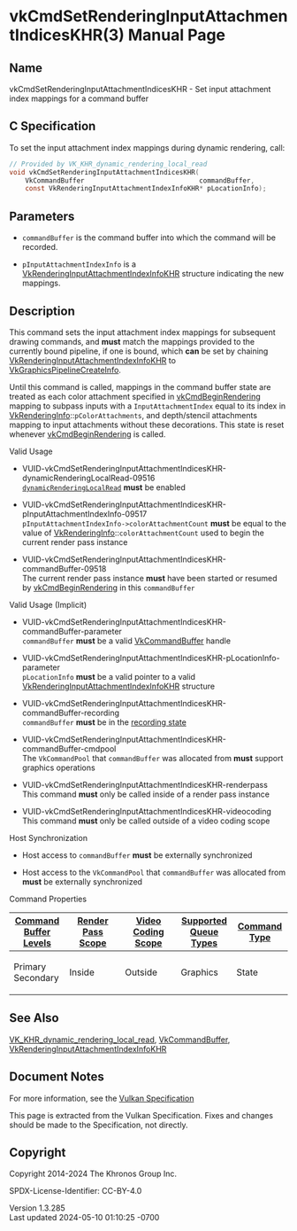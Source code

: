 # vkCmdSetRenderingInputAttachmentIndicesKHR(3) Manual Page

## Name

vkCmdSetRenderingInputAttachmentIndicesKHR - Set input attachment index
mappings for a command buffer



## <a href="#_c_specification" class="anchor"></a>C Specification

To set the input attachment index mappings during dynamic rendering,
call:

``` c
// Provided by VK_KHR_dynamic_rendering_local_read
void vkCmdSetRenderingInputAttachmentIndicesKHR(
    VkCommandBuffer                             commandBuffer,
    const VkRenderingInputAttachmentIndexInfoKHR* pLocationInfo);
```

## <a href="#_parameters" class="anchor"></a>Parameters

- `commandBuffer` is the command buffer into which the command will be
  recorded.

- `pInputAttachmentIndexInfo` is a
  [VkRenderingInputAttachmentIndexInfoKHR](https://registry.khronos.org/vulkan/specs/1.3-extensions/man/html/VkRenderingInputAttachmentIndexInfoKHR.html)
  structure indicating the new mappings.

## <a href="#_description" class="anchor"></a>Description

This command sets the input attachment index mappings for subsequent
drawing commands, and **must** match the mappings provided to the
currently bound pipeline, if one is bound, which **can** be set by
chaining
[VkRenderingInputAttachmentIndexInfoKHR](https://registry.khronos.org/vulkan/specs/1.3-extensions/man/html/VkRenderingInputAttachmentIndexInfoKHR.html)
to [VkGraphicsPipelineCreateInfo](https://registry.khronos.org/vulkan/specs/1.3-extensions/man/html/VkGraphicsPipelineCreateInfo.html).

Until this command is called, mappings in the command buffer state are
treated as each color attachment specified in
[vkCmdBeginRendering](https://registry.khronos.org/vulkan/specs/1.3-extensions/man/html/vkCmdBeginRendering.html) mapping to subpass
inputs with a `InputAttachmentIndex` equal to its index in
[VkRenderingInfo](https://registry.khronos.org/vulkan/specs/1.3-extensions/man/html/VkRenderingInfo.html)::`pColorAttachments`, and
depth/stencil attachments mapping to input attachments without these
decorations. This state is reset whenever
[vkCmdBeginRendering](https://registry.khronos.org/vulkan/specs/1.3-extensions/man/html/vkCmdBeginRendering.html) is called.

Valid Usage

- <a
  href="#VUID-vkCmdSetRenderingInputAttachmentIndicesKHR-dynamicRenderingLocalRead-09516"
  id="VUID-vkCmdSetRenderingInputAttachmentIndicesKHR-dynamicRenderingLocalRead-09516"></a>
  VUID-vkCmdSetRenderingInputAttachmentIndicesKHR-dynamicRenderingLocalRead-09516  
  <a
  href="https://registry.khronos.org/vulkan/specs/1.3-extensions/html/vkspec.html#features-dynamicRenderingLocalRead"
  target="_blank"
  rel="noopener"><code>dynamicRenderingLocalRead</code></a> **must** be
  enabled

- <a
  href="#VUID-vkCmdSetRenderingInputAttachmentIndicesKHR-pInputAttachmentIndexInfo-09517"
  id="VUID-vkCmdSetRenderingInputAttachmentIndicesKHR-pInputAttachmentIndexInfo-09517"></a>
  VUID-vkCmdSetRenderingInputAttachmentIndicesKHR-pInputAttachmentIndexInfo-09517  
  `pInputAttachmentIndexInfo->colorAttachmentCount` **must** be equal to
  the value of
  [VkRenderingInfo](https://registry.khronos.org/vulkan/specs/1.3-extensions/man/html/VkRenderingInfo.html)::`colorAttachmentCount` used
  to begin the current render pass instance

- <a
  href="#VUID-vkCmdSetRenderingInputAttachmentIndicesKHR-commandBuffer-09518"
  id="VUID-vkCmdSetRenderingInputAttachmentIndicesKHR-commandBuffer-09518"></a>
  VUID-vkCmdSetRenderingInputAttachmentIndicesKHR-commandBuffer-09518  
  The current render pass instance **must** have been started or resumed
  by [vkCmdBeginRendering](https://registry.khronos.org/vulkan/specs/1.3-extensions/man/html/vkCmdBeginRendering.html) in this
  `commandBuffer`

Valid Usage (Implicit)

- <a
  href="#VUID-vkCmdSetRenderingInputAttachmentIndicesKHR-commandBuffer-parameter"
  id="VUID-vkCmdSetRenderingInputAttachmentIndicesKHR-commandBuffer-parameter"></a>
  VUID-vkCmdSetRenderingInputAttachmentIndicesKHR-commandBuffer-parameter  
  `commandBuffer` **must** be a valid
  [VkCommandBuffer](https://registry.khronos.org/vulkan/specs/1.3-extensions/man/html/VkCommandBuffer.html) handle

- <a
  href="#VUID-vkCmdSetRenderingInputAttachmentIndicesKHR-pLocationInfo-parameter"
  id="VUID-vkCmdSetRenderingInputAttachmentIndicesKHR-pLocationInfo-parameter"></a>
  VUID-vkCmdSetRenderingInputAttachmentIndicesKHR-pLocationInfo-parameter  
  `pLocationInfo` **must** be a valid pointer to a valid
  [VkRenderingInputAttachmentIndexInfoKHR](https://registry.khronos.org/vulkan/specs/1.3-extensions/man/html/VkRenderingInputAttachmentIndexInfoKHR.html)
  structure

- <a
  href="#VUID-vkCmdSetRenderingInputAttachmentIndicesKHR-commandBuffer-recording"
  id="VUID-vkCmdSetRenderingInputAttachmentIndicesKHR-commandBuffer-recording"></a>
  VUID-vkCmdSetRenderingInputAttachmentIndicesKHR-commandBuffer-recording  
  `commandBuffer` **must** be in the [recording
  state](#commandbuffers-lifecycle)

- <a
  href="#VUID-vkCmdSetRenderingInputAttachmentIndicesKHR-commandBuffer-cmdpool"
  id="VUID-vkCmdSetRenderingInputAttachmentIndicesKHR-commandBuffer-cmdpool"></a>
  VUID-vkCmdSetRenderingInputAttachmentIndicesKHR-commandBuffer-cmdpool  
  The `VkCommandPool` that `commandBuffer` was allocated from **must**
  support graphics operations

- <a href="#VUID-vkCmdSetRenderingInputAttachmentIndicesKHR-renderpass"
  id="VUID-vkCmdSetRenderingInputAttachmentIndicesKHR-renderpass"></a>
  VUID-vkCmdSetRenderingInputAttachmentIndicesKHR-renderpass  
  This command **must** only be called inside of a render pass instance

- <a href="#VUID-vkCmdSetRenderingInputAttachmentIndicesKHR-videocoding"
  id="VUID-vkCmdSetRenderingInputAttachmentIndicesKHR-videocoding"></a>
  VUID-vkCmdSetRenderingInputAttachmentIndicesKHR-videocoding  
  This command **must** only be called outside of a video coding scope

Host Synchronization

- Host access to `commandBuffer` **must** be externally synchronized

- Host access to the `VkCommandPool` that `commandBuffer` was allocated
  from **must** be externally synchronized

Command Properties

<table class="tableblock frame-all grid-all stretch">
<colgroup>
<col style="width: 20%" />
<col style="width: 20%" />
<col style="width: 20%" />
<col style="width: 20%" />
<col style="width: 20%" />
</colgroup>
<thead>
<tr class="header">
<th class="tableblock halign-left valign-top"><a
href="#VkCommandBufferLevel">Command Buffer Levels</a></th>
<th class="tableblock halign-left valign-top"><a
href="#vkCmdBeginRenderPass">Render Pass Scope</a></th>
<th class="tableblock halign-left valign-top"><a
href="#vkCmdBeginVideoCodingKHR">Video Coding Scope</a></th>
<th class="tableblock halign-left valign-top"><a
href="#VkQueueFlagBits">Supported Queue Types</a></th>
<th class="tableblock halign-left valign-top"><a
href="#fundamentals-queueoperation-command-types">Command Type</a></th>
</tr>
</thead>
<tbody>
<tr class="odd">
<td class="tableblock halign-left valign-top"><p>Primary<br />
Secondary</p></td>
<td class="tableblock halign-left valign-top"><p>Inside</p></td>
<td class="tableblock halign-left valign-top"><p>Outside</p></td>
<td class="tableblock halign-left valign-top"><p>Graphics</p></td>
<td class="tableblock halign-left valign-top"><p>State</p></td>
</tr>
</tbody>
</table>

## <a href="#_see_also" class="anchor"></a>See Also

[VK_KHR_dynamic_rendering_local_read](https://registry.khronos.org/vulkan/specs/1.3-extensions/man/html/VK_KHR_dynamic_rendering_local_read.html),
[VkCommandBuffer](https://registry.khronos.org/vulkan/specs/1.3-extensions/man/html/VkCommandBuffer.html),
[VkRenderingInputAttachmentIndexInfoKHR](https://registry.khronos.org/vulkan/specs/1.3-extensions/man/html/VkRenderingInputAttachmentIndexInfoKHR.html)

## <a href="#_document_notes" class="anchor"></a>Document Notes

For more information, see the <a
href="https://registry.khronos.org/vulkan/specs/1.3-extensions/html/vkspec.html#vkCmdSetRenderingInputAttachmentIndicesKHR"
target="_blank" rel="noopener">Vulkan Specification</a>

This page is extracted from the Vulkan Specification. Fixes and changes
should be made to the Specification, not directly.

## <a href="#_copyright" class="anchor"></a>Copyright

Copyright 2014-2024 The Khronos Group Inc.

SPDX-License-Identifier: CC-BY-4.0

Version 1.3.285  
Last updated 2024-05-10 01:10:25 -0700
